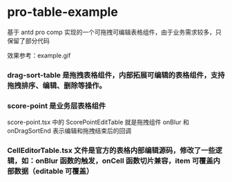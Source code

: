 # pro-table-example

基于 antd pro comp 实现的一个可拖拽可编辑表格组件，由于业务需求较多，只保留了部分代码

效果参考：example.gif

### drag-sort-table 是拖拽表格组件，内部拓展可编辑的表格组件，支持拖拽排序、编辑、删除等操作。

### score-point 是业务层表格组件

score-point.tsx 中的 ScorePointEditTable 就是拖拽组件
onBlur 和 onDragSortEnd 表示编辑和拖拽结束后的回调

### CellEditorTable.tsx 文件是官方的表格内部编辑源码，修改了一些逻辑，如：onBlur 函数的触发，onCell 函数切片兼容，item 可覆盖内部数据（editable 可覆盖）
